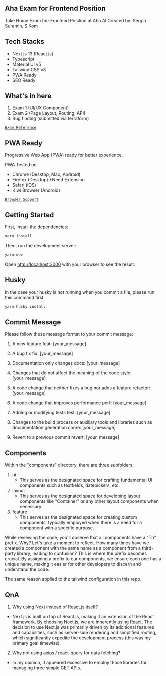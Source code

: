 ## Aha Exam for Frontend Position

Take Home Exam for: Frontend Position at Aha AI
Created by: Sergio Suramin, S.Kom

## Tech Stacks

- Next.js 13 (React.js)
- Typescript
- Material UI v5
- Tailwind CSS v3
- PWA Ready
- SEO Ready

## What's in here

1. Exam 1 (UI/UX Component)
2. Exam 2 (Page Layout, Routing, API)
3. Bug finding (submitted via terraform)

[`Exam Reference`](https://rootdomain.notion.site/Pre-Interview-Information-9c4a3cd26c054c41bc64f0565c827163?p=ac3dd8a3474542899d49efb894672246&pm=s)

## PWA Ready

Progressive Web App (PWA) ready for better experience.

PWA Tested on:

- Chrome (Desktop, Mac, Android)
- Firefox (Desktop) \*Need Extension
- Safari (iOS)
- Kiwi Browser (Android)

[`Browser Support`](https://developer.mozilla.org/en-US/docs/Web/Progressive_web_apps/Guides/Making_PWAs_installable)

## Getting Started

First, install the dependencies:

```bash
yarn install
```

Then, run the development server:

```bash
yarn dev
```

Open [http://localhost:3000](http://localhost:3000) with your browser to see the result.

## Husky

In the case your husky is not running when you commit a file, please run this command first

```bash
yarn husky install
```

## Commit Message

Please follow these message format to your commit message:

1. A new feature
   feat: [your_message]

2. A bug fix
   fix: [your_message]

3. Documentation only changes
   docs: [your_message]

4. Changes that do not affect the meaning of the code
   style: [your_message]

5. A code change that neither fixes a bug nor adds a feature
   refactor: [your_message]

6. A code change that improves performance
   perf: [your_message]

7. Adding or modifying tests
   test: [your_message]

8. Changes to the build process or auxiliary tools and libraries such as documentation generation
   chore: [your_message]

9. Revert to a previous commit
   revert: [your_message]

## Components

Within the "components" directory, there are three subfolders:

1. ui
   - This serves as the designated space for crafting fundamental UI components such as textfields, datepickers, etc.
2. layout
   - This serves as the designated space for developing layout components like "Container" or any other layout components when necessary.
3. feature
   - This serves as the designated space for creating custom components, typically employed when there is a need for a component with a specific purpose.

While reviewing the code, you'll observe that all components have a "Th" prefix. Why? Let's take a moment to reflect. How many times have we created a component with the same name as a component from a third-party library, leading to confusion? This is where the prefix becomes crucial. By assigning a prefix to our components, we ensure each one has a unique name, making it easier for other developers to discern and understand the code.

The same reason applied to the tailwind configuration in this repo.

## QnA

1. Why using Next instead of React.js itself?

- Next.js is built on top of React.js, making it an extension of the React framework. By choosing Next.js, we are inherently using React. The decision to use Next.js was primarily driven by its additional features and capabilities, such as server-side rendering and simplified routing, which significantly expedite the development process (this was my primary goal timewise).

2. Why not using axios / react-query for data fetching?

- In my opinion, it appeared excessive to employ those libraries for managing three simple GET APIs.
